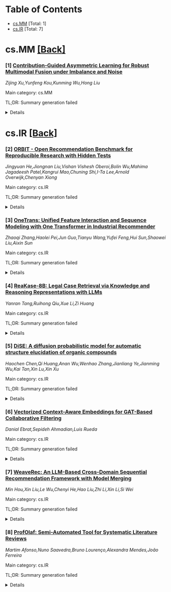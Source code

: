 <div id=toc></div>

# Table of Contents

- [cs.MM](#cs.MM) [Total: 1]
- [cs.IR](#cs.IR) [Total: 7]


<div id='cs.MM'></div>

# cs.MM [[Back]](#toc)

### [1] [Contribution-Guided Asymmetric Learning for Robust Multimodal Fusion under Imbalance and Noise](https://arxiv.org/abs/2510.26289)
*Zijing Xu,Yunfeng Kou,Kunming Wu,Hong Liu*

Main category: cs.MM

TL;DR: Summary generation failed


<details>
  <summary>Details</summary>
Motivation: Motivation analysis unavailable

Method: Method extraction failed

Result: Result analysis unavailable

Conclusion: Conclusion extraction failed

Abstract: Multimodal learning faces two major challenges: modality imbalance and data
noise, which significantly affect the robustness and generalization ability of
models. Existing methods achieve modality balance by suppressing dominant
modalities, but they neglect the inherent differences in the information value
between modalities, potentially leading to convergence to suboptimal solutions.
This paper proposes an innovative modality compression paradigm,
Contribution-Guided Asymmetric Learning (CAL), which aims to enhance the
contribution of high-contribution modalities while compressing weak modalities
to increase their contribution, allowing both to improve the performance of
multimodal information fusion. CAL is based on a modality contribution metric
W^m combining the information quantity I(m) and confidence D(m), and it designs
an asymmetric gradient acceleration mechanism and a contribution-aware
Asymmetric Information Bottleneck (AIB) compression mechanism. The former
accelerates the gradient update of modalities, while the latter dynamically
compresses the noise of low-contribution modalities.
  On five benchmark datasets, including emotion recognition, scene recognition,
and event localization tasks, CAL has shown outstanding performance in
imbalanced fusion tasks and noise robustness tests. On CREMA-D, KS, and AVE,
CAL achieves 79.30%, 74.82%, and 74.21% accuracy, significantly outperforming
the existing state-of-the-art model ARL. In high-noise robustness tests, CAL
also achieved leading performance under various attack strategies on the
MVSA-Single and NYUD2 datasets. These results validate the significant
advantages of CAL in modality imbalance and noise interference. CAL, as a
flexible and efficient framework, is easy to transfer to other tasks and has
broad adaptability and potential application prospects.

</details>


<div id='cs.IR'></div>

# cs.IR [[Back]](#toc)

### [2] [ORBIT - Open Recommendation Benchmark for Reproducible Research with Hidden Tests](https://arxiv.org/abs/2510.26095)
*Jingyuan He,Jiongnan Liu,Vishan Vishesh Oberoi,Bolin Wu,Mahima Jagadeesh Patel,Kangrui Mao,Chuning Shi,I-Ta Lee,Arnold Overwijk,Chenyan Xiong*

Main category: cs.IR

TL;DR: Summary generation failed


<details>
  <summary>Details</summary>
Motivation: Motivation analysis unavailable

Method: Method extraction failed

Result: Result analysis unavailable

Conclusion: Conclusion extraction failed

Abstract: Recommender systems are among the most impactful AI applications, interacting
with billions of users every day, guiding them to relevant products, services,
or information tailored to their preferences. However, the research and
development of recommender systems are hindered by existing datasets that fail
to capture realistic user behaviors and inconsistent evaluation settings that
lead to ambiguous conclusions. This paper introduces the Open Recommendation
Benchmark for Reproducible Research with HIdden Tests (ORBIT), a unified
benchmark for consistent and realistic evaluation of recommendation models.
ORBIT offers a standardized evaluation framework of public datasets with
reproducible splits and transparent settings for its public leaderboard.
Additionally, ORBIT introduces a new webpage recommendation task, ClueWeb-Reco,
featuring web browsing sequences from 87 million public, high-quality webpages.
ClueWeb-Reco is a synthetic dataset derived from real, user-consented, and
privacy-guaranteed browsing data. It aligns with modern recommendation
scenarios and is reserved as the hidden test part of our leaderboard to
challenge recommendation models' generalization ability. ORBIT measures 12
representative recommendation models on its public benchmark and introduces a
prompted LLM baseline on the ClueWeb-Reco hidden test. Our benchmark results
reflect general improvements of recommender systems on the public datasets,
with variable individual performances. The results on the hidden test reveal
the limitations of existing approaches in large-scale webpage recommendation
and highlight the potential for improvements with LLM integrations. ORBIT
benchmark, leaderboard, and codebase are available at
https://www.open-reco-bench.ai.

</details>


### [3] [OneTrans: Unified Feature Interaction and Sequence Modeling with One Transformer in Industrial Recommender](https://arxiv.org/abs/2510.26104)
*Zhaoqi Zhang,Haolei Pei,Jun Guo,Tianyu Wang,Yufei Feng,Hui Sun,Shaowei Liu,Aixin Sun*

Main category: cs.IR

TL;DR: Summary generation failed


<details>
  <summary>Details</summary>
Motivation: Motivation analysis unavailable

Method: Method extraction failed

Result: Result analysis unavailable

Conclusion: Conclusion extraction failed

Abstract: In recommendation systems, scaling up feature-interaction modules (e.g.,
Wukong, RankMixer) or user-behavior sequence modules (e.g., LONGER) has
achieved notable success. However, these efforts typically proceed on separate
tracks, which not only hinders bidirectional information exchange but also
prevents unified optimization and scaling. In this paper, we propose OneTrans,
a unified Transformer backbone that simultaneously performs user-behavior
sequence modeling and feature interaction. OneTrans employs a unified tokenizer
to convert both sequential and non-sequential attributes into a single token
sequence. The stacked OneTrans blocks share parameters across similar
sequential tokens while assigning token-specific parameters to non-sequential
tokens. Through causal attention and cross-request KV caching, OneTrans enables
precomputation and caching of intermediate representations, significantly
reducing computational costs during both training and inference. Experimental
results on industrial-scale datasets demonstrate that OneTrans scales
efficiently with increasing parameters, consistently outperforms strong
baselines, and yields a 5.68% lift in per-user GMV in online A/B tests.

</details>


### [4] [ReaKase-8B: Legal Case Retrieval via Knowledge and Reasoning Representations with LLMs](https://arxiv.org/abs/2510.26178)
*Yanran Tang,Ruihong Qiu,Xue Li,Zi Huang*

Main category: cs.IR

TL;DR: Summary generation failed


<details>
  <summary>Details</summary>
Motivation: Motivation analysis unavailable

Method: Method extraction failed

Result: Result analysis unavailable

Conclusion: Conclusion extraction failed

Abstract: Legal case retrieval (LCR) is a cornerstone of real-world legal decision
making, as it enables practitioners to identify precedents for a given query
case. Existing approaches mainly rely on traditional lexical models and
pretrained language models to encode the texts of legal cases. Yet there are
rich information in the relations among different legal entities as well as the
crucial reasoning process that uncovers how legal facts and legal issues can
lead to judicial decisions. Such relational reasoning process reflects the
distinctive characteristics of each case that can distinguish one from another,
mirroring the real-world judicial process. Naturally, incorporating such
information into the precise case embedding could further enhance the accuracy
of case retrieval. In this paper, a novel ReaKase-8B framework is proposed to
leverage extracted legal facts, legal issues, legal relation triplets and legal
reasoning for effective legal case retrieval. ReaKase-8B designs an in-context
legal case representation learning paradigm with a fine-tuned large language
model. Extensive experiments on two benchmark datasets from COLIEE 2022 and
COLIEE 2023 demonstrate that our knowledge and reasoning augmented embeddings
substantially improve retrieval performance over baseline models, highlighting
the potential of integrating legal reasoning into legal case retrieval systems.
The code has been released on https://github.com/yanran-tang/ReaKase-8B.

</details>


### [5] [DiSE: A diffusion probabilistic model for automatic structure elucidation of organic compounds](https://arxiv.org/abs/2510.26231)
*Haochen Chen,Qi Huang,Anan Wu,Wenhao Zhang,Jianliang Ye,Jianming Wu,Kai Tan,Xin Lu,Xin Xu*

Main category: cs.IR

TL;DR: Summary generation failed


<details>
  <summary>Details</summary>
Motivation: Motivation analysis unavailable

Method: Method extraction failed

Result: Result analysis unavailable

Conclusion: Conclusion extraction failed

Abstract: Automatic structure elucidation is essential for self-driving laboratories as
it enables the system to achieve truly autonomous. This capability closes the
experimental feedback loop, ensuring that machine learning models receive
reliable structure information for real-time decision-making and optimization.
Herein, we present DiSE, an end-to-end diffusion-based generative model that
integrates multiple spectroscopic modalities, including MS, 13C and 1H chemical
shifts, HSQC, and COSY, to achieve automated yet accurate structure elucidation
of organic compounds. By learning inherent correlations among spectra through
data-driven approaches, DiSE achieves superior accuracy, strong generalization
across chemically diverse datasets, and robustness to experimental data despite
being trained on calculated spectra. DiSE thus represents a significant advance
toward fully automated structure elucidation, with broad potential in natural
product research, drug discovery, and self-driving laboratories.

</details>


### [6] [Vectorized Context-Aware Embeddings for GAT-Based Collaborative Filtering](https://arxiv.org/abs/2510.26461)
*Danial Ebrat,Sepideh Ahmadian,Luis Rueda*

Main category: cs.IR

TL;DR: Summary generation failed


<details>
  <summary>Details</summary>
Motivation: Motivation analysis unavailable

Method: Method extraction failed

Result: Result analysis unavailable

Conclusion: Conclusion extraction failed

Abstract: Recommender systems often struggle with data sparsity and cold-start
scenarios, limiting their ability to provide accurate suggestions for new or
infrequent users. This paper presents a Graph Attention Network (GAT) based
Collaborative Filtering (CF) framework enhanced with Large Language Model (LLM)
driven context aware embeddings. Specifically, we generate concise textual user
profiles and unify item metadata (titles, genres, overviews) into rich textual
embeddings, injecting these as initial node features in a bipartite user item
graph. To further optimize ranking performance, we introduce a hybrid loss
function that combines Bayesian Personalized Ranking (BPR) with a cosine
similarity term and robust negative sampling, ensuring explicit negative
feedback is distinguished from unobserved data. Experiments on the MovieLens
100k and 1M datasets show consistent improvements over state-of-the-art
baselines in Precision, NDCG, and MAP while demonstrating robustness for users
with limited interaction history. Ablation studies confirm the critical role of
LLM-augmented embeddings and the cosine similarity term in capturing nuanced
semantic relationships. Our approach effectively mitigates sparsity and
cold-start limitations by integrating LLM-derived contextual understanding into
graph-based architectures. Future directions include balancing recommendation
accuracy with coverage and diversity, and introducing fairness-aware
constraints and interpretability features to enhance system performance
further.

</details>


### [7] [WeaveRec: An LLM-Based Cross-Domain Sequential Recommendation Framework with Model Merging](https://arxiv.org/abs/2510.26546)
*Min Hou,Xin Liu,Le Wu,Chenyi He,Hao Liu,Zhi Li,Xin Li,Si Wei*

Main category: cs.IR

TL;DR: Summary generation failed


<details>
  <summary>Details</summary>
Motivation: Motivation analysis unavailable

Method: Method extraction failed

Result: Result analysis unavailable

Conclusion: Conclusion extraction failed

Abstract: Cross-Domain Sequential Recommendation (CDSR) seeks to improve user
preference modeling by transferring knowledge from multiple domains. Despite
the progress made in CDSR, most existing methods rely on overlapping users or
items to establish cross-domain correlations-a requirement that rarely holds in
real-world settings. The advent of large language models (LLM) and
model-merging techniques appears to overcome this limitation by unifying
multi-domain data without explicit overlaps. Yet, our empirical study shows
that naively training an LLM on combined domains-or simply merging several
domain-specific LLMs-often degrades performance relative to a model trained
solely on the target domain. To address these challenges, we first
experimentally investigate the cause of suboptimal performance in LLM-based
cross-domain recommendation and model merging. Building on these insights, we
introduce WeaveRec, which cross-trains multiple LoRA modules with source and
target domain data in a weaving fashion, and fuses them via model merging.
WeaveRec can be extended to multi-source domain scenarios and notably does not
introduce additional inference-time cost in terms of latency or memory.
Furthermore, we provide a theoretical guarantee that WeaveRec can reduce the
upper bound of the expected error in the target domain. Extensive experiments
on single-source, multi-source, and cross-platform cross-domain recommendation
scenarios validate that WeaveRec effectively mitigates performance degradation
and consistently outperforms baseline approaches in real-world recommendation
tasks.

</details>


### [8] [ProfOlaf: Semi-Automated Tool for Systematic Literature Reviews](https://arxiv.org/abs/2510.26750)
*Martim Afonso,Nuno Saavedra,Bruno Lourenço,Alexandra Mendes,João Ferreira*

Main category: cs.IR

TL;DR: Summary generation failed


<details>
  <summary>Details</summary>
Motivation: Motivation analysis unavailable

Method: Method extraction failed

Result: Result analysis unavailable

Conclusion: Conclusion extraction failed

Abstract: Systematic reviews and mapping studies are critical for synthesizing
research, identifying gaps, and guiding future work, but they are often
labor-intensive and time-consuming. Existing tools provide partial support for
specific steps, leaving much of the process manual and error-prone. We present
ProfOlaf, a semi-automated tool designed to streamline systematic reviews while
maintaining methodological rigor. ProfOlaf supports iterative snowballing for
article collection with human-in-the-loop filtering and uses large language
models to assist in analyzing articles, extracting key topics, and answering
queries about the content of papers. By combining automation with guided manual
effort, ProfOlaf enhances the efficiency, quality, and reproducibility of
systematic reviews across research fields. A video describing and demonstrating
ProfOlaf is available at: https://youtu.be/4noUXfcmxsE

</details>
